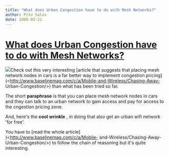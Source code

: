 ```yaml
---
title: "What does Urban Congestion have to do with Mesh Networks?"
author: Pito Salas
date: 2008-03-22
---
```

# [What does Urban Congestion have to do with Mesh Networks?](None)




![](https://i0.wp.com/www.baselinemag.com/images/stories/ArticleImages/BL_2008_03/TrafficChrt1.jpg?w=584)Check
out this very interesting [article that suggests that placing mesh network
nodes in cars is a far better way to implement congestion
pricing](<http://www.baselinemag.com/c/a/Mobile-and-Wireless/Chasing-Away-
Urban-Congestion/>) than what has been tried so far.

The short **paraphrase** is that you can place mesh network nodes in cars and
they can talk to an urban network to gain access and pay for access to the
cngestion pricing zone.

And, here's the **cool wrinkle** , in doing that also get an urban wifi
network 'for free'.

You have to [read the whole article](<http://www.baselinemag.com/c/a/Mobile-
and-Wireless/Chasing-Away-Urban-Congestion/>) to follow the chain of reasoning
but it's quite interesting.



